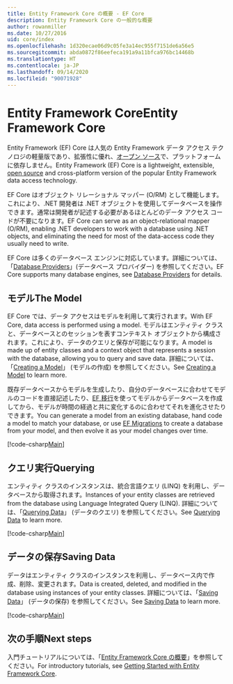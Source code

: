 ```yaml
---
title: Entity Framework Core の概要 - EF Core
description: Entity Framework Core の一般的な概要
author: rowanmiller
ms.date: 10/27/2016
uid: core/index
ms.openlocfilehash: 1d320ecae06d9c05fe3a14ec955f7151de6a56e5
ms.sourcegitcommit: abda0872f86eefeca191a9a11bfca976bc14468b
ms.translationtype: HT
ms.contentlocale: ja-JP
ms.lasthandoff: 09/14/2020
ms.locfileid: "90071928"
---
```

# <a name="entity-framework-core"></a><span data-ttu-id="77b88-103">Entity Framework Core</span><span class="sxs-lookup"><span data-stu-id="77b88-103">Entity Framework Core</span></span>

<span data-ttu-id="77b88-104">Entity Framework (EF) Core は人気の Entity Framework データ アクセス テクノロジの軽量版であり、拡張性に優れ、[オープン ソース](https://github.com/aspnet/EntityFrameworkCore)で、プラットフォームに依存しません。</span><span class="sxs-lookup"><span data-stu-id="77b88-104">Entity Framework (EF) Core is a lightweight, extensible, [open source](https://github.com/aspnet/EntityFrameworkCore) and cross-platform version of the popular Entity Framework data access technology.</span></span>

<span data-ttu-id="77b88-105">EF Core はオブジェクト リレーショナル マッパー (O/RM) として機能します。これにより、.NET 開発者は .NET オブジェクトを使用してデータベースを操作できます。通常は開発者が記述する必要があるほとんどのデータ アクセス コードが不要になります。</span><span class="sxs-lookup"><span data-stu-id="77b88-105">EF Core can serve as an object-relational mapper (O/RM), enabling .NET developers to work with a database using .NET objects, and eliminating the need for most of the data-access code they usually need to write.</span></span>

<span data-ttu-id="77b88-106">EF Core は多くのデータベース エンジンに対応しています。詳細については、「[Database Providers](xref:core/providers/index)」(データベース プロバイダー) を参照してください。</span><span class="sxs-lookup"><span data-stu-id="77b88-106">EF Core supports many database engines, see [Database Providers](xref:core/providers/index) for details.</span></span>

## <a name="the-model"></a><span data-ttu-id="77b88-107">モデル</span><span class="sxs-lookup"><span data-stu-id="77b88-107">The Model</span></span>

<span data-ttu-id="77b88-108">EF Core では、データ アクセスはモデルを利用して実行されます。</span><span class="sxs-lookup"><span data-stu-id="77b88-108">With EF Core, data access is performed using a model.</span></span> <span data-ttu-id="77b88-109">モデルはエンティティ クラスと、データベースとのセッションを表すコンテキスト オブジェクトから構成されます。これにより、データのクエリと保存が可能になります。</span><span class="sxs-lookup"><span data-stu-id="77b88-109">A model is made up of entity classes and a context object that represents a session with the database, allowing you to query and save data.</span></span> <span data-ttu-id="77b88-110">詳細については、「[Creating a Model](xref:core/modeling/index)」 (モデルの作成) を参照してください。</span><span class="sxs-lookup"><span data-stu-id="77b88-110">See [Creating a Model](xref:core/modeling/index) to learn more.</span></span>

<span data-ttu-id="77b88-111">既存データベースからモデルを生成したり、自分のデータベースに合わせてモデルのコードを直接記述したり、[EF 移行](xref:core/managing-schemas/migrations/index)を使ってモデルからデータベースを作成してから、モデルが時間の経過と共に変化するのに合わせてそれを進化させたりできます。</span><span class="sxs-lookup"><span data-stu-id="77b88-111">You can generate a model from an existing database, hand code a model to match your database, or use [EF Migrations](xref:core/managing-schemas/migrations/index) to create a database from your model, and then evolve it as your model changes over time.</span></span>

[!code-csharp[Main](../../samples/core/Intro/Model.cs)]

## <a name="querying"></a><span data-ttu-id="77b88-112">クエリ実行</span><span class="sxs-lookup"><span data-stu-id="77b88-112">Querying</span></span>

<span data-ttu-id="77b88-113">エンティティ クラスのインスタンスは、統合言語クエリ (LINQ) を利用し、データベースから取得されます。</span><span class="sxs-lookup"><span data-stu-id="77b88-113">Instances of your entity classes are retrieved from the database using Language Integrated Query (LINQ).</span></span> <span data-ttu-id="77b88-114">詳細については、「[Querying Data](xref:core/querying/index)」 (データのクエリ) を参照してください。</span><span class="sxs-lookup"><span data-stu-id="77b88-114">See [Querying Data](xref:core/querying/index) to learn more.</span></span>

[!code-csharp[Main](../../samples/core/Intro/Program.cs#Querying)]

## <a name="saving-data"></a><span data-ttu-id="77b88-115">データの保存</span><span class="sxs-lookup"><span data-stu-id="77b88-115">Saving Data</span></span>

<span data-ttu-id="77b88-116">データはエンティティ クラスのインスタンスを利用し、データベース内で作成、削除、変更されます。</span><span class="sxs-lookup"><span data-stu-id="77b88-116">Data is created, deleted, and modified in the database using instances of your entity classes.</span></span> <span data-ttu-id="77b88-117">詳細については、「[Saving Data](xref:core/saving/index)」 (データの保存) を参照してください。</span><span class="sxs-lookup"><span data-stu-id="77b88-117">See [Saving Data](xref:core/saving/index) to learn more.</span></span>

[!code-csharp[Main](../../samples/core/Intro/Program.cs#SavingData)]

## <a name="next-steps"></a><span data-ttu-id="77b88-118">次の手順</span><span class="sxs-lookup"><span data-stu-id="77b88-118">Next steps</span></span>

<span data-ttu-id="77b88-119">入門チュートリアルについては、「[Entity Framework Core の概要](xref:core/get-started/index)」を参照してください。</span><span class="sxs-lookup"><span data-stu-id="77b88-119">For introductory tutorials, see [Getting Started with Entity Framework Core](xref:core/get-started/index).</span></span>
